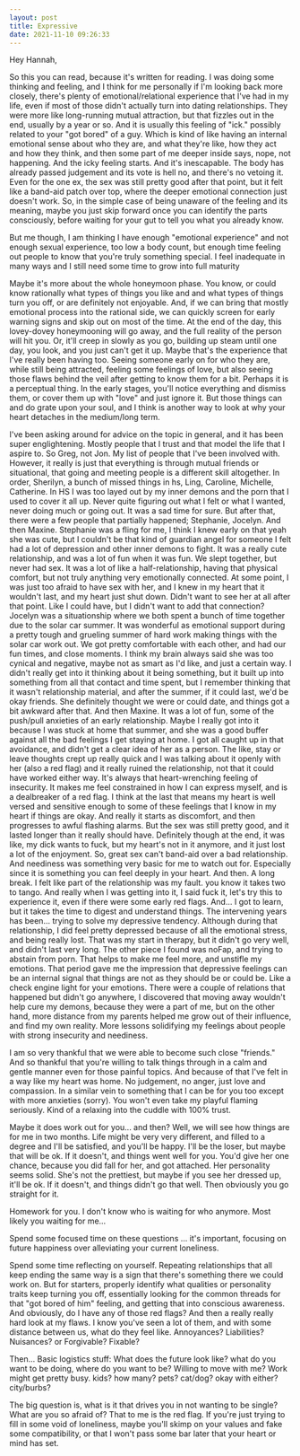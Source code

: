 ```yaml
---
layout: post
title: Expressive
date: 2021-11-10 09:26:33
---
```

Hey Hannah,

So this you can read, because it's written for reading.
I was doing some thinking and feeling, and I think for me personally if I'm looking back more closely, there's plenty of emotional/relational experience that I've had in my life, even if most of those didn't actually turn into dating relationships. They were more like long-running mutual attraction, but that fizzles out in the end, usually by a year or so. And it is usually this feeling of "ick." possibly related to your "got bored" of a guy. Which is kind of like having an internal emotional sense about who they are, and what they're like, how they act and how they think, and then some part of me deeper inside says, nope, not happening. And the icky feeling starts. And it's inescapable. The body has already passed judgement and its vote is hell no, and there's no vetoing it. Even for the one ex, the sex was still pretty good after that point, but it felt like a band-aid patch over top, where the deeper emotional connection just doesn't work. So, in the simple case of being unaware of the feeling and its meaning, maybe you just skip forward once you can identify the parts consciously, before waiting for your gut to tell you what you already know. 

But me though, I am thinking I have enough "emotional experience" and not enough sexual experience, too low a body count, but enough time feeling out people to know that you're truly something special. 
I feel inadequate in many ways and I still need some time to grow into full maturity

Maybe it's more about the whole honeymoon phase. You know, or could know rationally what types of things you like and and what types of things turn you off, or are definitely not enjoyable. And, if we can bring that mostly emotional process into the rational side, we can quickly screen for early warning signs and skip out on most of the time. At the end of the day, this lovey-dovey honeymooning will go away, and the full reality of the person will hit you. Or, it'll creep in slowly as you go, building up steam until one day, you look, and you just can't get it up. Maybe that's the experience that I've really been having too. Seeing someone early on for who they are, while still being attracted, feeling some feelings of love, but also seeing those flaws behind the veil after getting to know them for a bit. Perhaps it is a perceptual thing. In the early stages, you'll notice everything and dismiss them, or cover them up with "love" and just ignore it. But those things can and do grate upon your soul, and I think is another way to look at why your heart detaches in the medium/long term.

I've been asking around for advice on the topic in general, and it has been super englightening. Mostly people that I trust and that model the life that I aspire to. So Greg, not Jon. 
My list of people that I've been involved with. However, it really is just that everything is through mutual friends or situational, that going and meeting people is a different skill altogether. 
In order, Sherilyn, a bunch of missed things in hs, Ling, Caroline, Michelle, Catherine. In HS I was too layed out by my inner demons and the porn that I used to cover it all up. Never quite figuring out what I felt or what I wanted, never doing much or going out. It was a sad time for sure. But after that, there were a few people that partially happened; Stephanie, Jocelyn. And then Maxine. 
Stephanie was a fling for me, I think I knew early on that yeah she was cute, but I couldn't be that kind of guardian angel for someone I felt had a lot of depression and other inner demons to fight. It was a really cute relationship, and was a lot of fun when it was fun. We slept together, but never had sex. It was a lot of like a half-relationship, having that physical comfort, but not truly anything very emotionally connected. At some point, I was just too afraid to have sex with her, and I knew in my heart that it wouldn't last, and my heart just shut down. Didn't want to see her at all after that point. Like I could have, but I didn't want to add that connection?
Jocelyn was a situationship where we both spent a bunch of time together due to the solar car summer. It was wonderful as emotional support during a pretty tough and grueling summer of hard work making things with the solar car work out. We got pretty comfortable with each other, and had our fun times, and close moments. I think my brain always said she was too cynical and negative, maybe not as smart as I'd like, and just a certain way. I didn't really get into it thinking about it being something, but it built up into something from all that contact and time spent, but I remember thinking that it wasn't relationship material, and after the summer, if it could last, we'd be okay friends. She definitely thought we were or could date, and things got a bit awkward after that. 
And then Maxine. It was a lot of fun, some of the push/pull anxieties of an early relationship. Maybe I really got into it because I was stuck at home that summer, and she was a good buffer against all the bad feelings I get staying at home. I got all caught up in that avoidance, and didn't get a clear idea of her as a person. The like, stay or leave thoughts crept up really quick and I was talking about it openly with her (also a red flag) and it really ruined the relationship, not that it could have worked either way. It's always that heart-wrenching feeling of insecurity. It makes me feel constrained in how I can express myself, and is a dealbreaker of a red flag. I think at the last that means my heart is well versed and sensitive enough to some of these feelings that I know in my heart if things are okay. And really it starts as discomfort, and then progresses to awful flashing alarms. But the sex was still pretty good, and it lasted longer than it really should have. Definitely though at the end, it was like, my dick wants to fuck, but my heart's not in it anymore, and it just lost a lot of the enjoyment. So, great sex can't band-aid over a bad relationship. And neediness was something very basic for me to watch out for. Especially since it is something you can feel deeply in your heart.
And then. A long break. I felt like part of the relationship was my fault. you know it takes two to tango. And really when I was getting into it, I said fuck it, let's try this to experience it, even if there were some early red flags. And... I got to learn, but it takes the time to digest and understand things. 
The intervening years has been... trying to solve my depressive tendency. Although during that relationship, I did feel pretty depressed because of all the emotional stress, and being really lost. That was my start in therapy, but it didn't go very well, and didn't last very long. The other piece I found was noFap, and trying to abstain from porn. That helps to make me feel more, and unstifle my emotions. That period gave me the impression that depressive feelings can be an internal signal that things are not as they should be or could be. Like a check engine light for your emotions. There were a couple of relations that happened but didn't go anywhere, I discovered that moving away wouldn't help cure my demons, because they were a part of me, but on the other hand, more distance from my parents helped me grow out of their influence, and find my own reality. More lessons solidifying my feelings about people with strong insecurity and neediness.

I am so very thankful that we were able to become such close "friends." And so thankful that you're willing to talk things through in a calm and gentle manner even for those painful topics. And because of that I've felt in a way like my heart was home. No judgement, no anger, just love and compassion. In a similar vein to something that I can be for you too except with more anxieties (sorry). You won't even take my playful flaming seriously. Kind of a relaxing into the cuddle with 100% trust.

Maybe it does work out for you... and then? Well, we will see how things are for me in two months. Life might be very very different, and filled to a degree and I'll be satisfied, and you'll be happy. I'll be the loser, but maybe that will be ok.
If it doesn't, and things went well for you. You'd give her one chance, because you did fall for her, and got attached. Her personality seems solid. She's not the prettiest, but maybe if you see her dressed up, it'll be ok. 
If it doesn't, and things didn't go that well. Then obviously you go straight for it.

Homework for you. I don't know who is waiting for who anymore. Most likely you waiting for me...

Spend some focused time on these questions ... it's important, focusing on future happiness over alleviating your current loneliness.

Spend some time reflecting on yourself. Repeating relationships that all keep ending the same way is a sign that there's something there we could work on.
But for starters, properly identify what qualities or personality traits keep turning you off, essentially looking for the common threads for that "got bored of him" feeling, and getting that into conscious awareness.
And obviously, do I have any of those red flags?
And then a really really hard look at my flaws. I know you've seen a lot of them, and with some distance between us, what do they feel like. Annoyances? Liabilities? Nuisances? or Forgivable? Fixable?

Then...
Basic logistics stuff:
	What does the future look like? what do you want to be doing, where do you want to be?
	Willing to move with me? Work might get pretty busy.
	kids? how many?
	pets? cat/dog? okay with either?
	city/burbs?

The big question is, what is it that drives you in not wanting to be single? What are you so afraid of?
That to me is the red flag. If you're just trying to fill in some void of loneliness, maybe you'll skimp on your values and fake some compatibility, or that I won't pass some bar later that your heart or mind has set.

